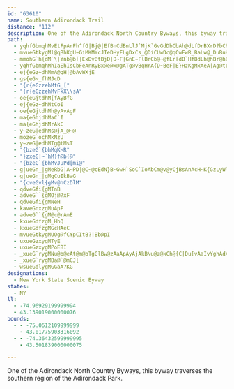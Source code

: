 ```yaml
---
id: "63610"
name: Southern Adirondack Trail
distance: "112"
description: One of the Adirondack North Country Byways, this byway traverses the southern region of the Adirondack Park.
path:
  - yqhfGbmqhMvEtFpArFh^fG|Bj@|EfBnCdBnLlJ`MjK`GvGdDbCbAh@dLfDrBXrD?bCRhQdF~Ax@jH`FpH`Ct@d@rBpB|AfAlHrB`J~CfEfA|Gx@~`@jC~Df@hCr@nKxElA`@zCh@jDCf`@_EbDc@tF}AbTmH|Cs@hBUnCQfD?zAJvALbEt@`EvArZvObDxAbFlAfGb@zCErFy@jb@}LdFkAnDk@`DYbYq@rDU`J}BdS}FjFw@lEBpr@zGbC?lAShA_@`_Ayc@fDjLxBxGrGlQpA`ErEzP~@zDELt@~ChClGxGzNx@~HDfY~F`SbFrT
  - mvueGtkygMl@qBhKgU~GiMKMYcJIeDHyFLgDxCs_@DiCUwDc@qCwFwR_BaLw@_DuBuH}@kCyBaFcDsFwDoHuDmGqAuCa@iB_@_DSiFS_Ba@mBqBkFa@iBmDkXc@yG_@mLY{OOeQ_@mCu@cCcBaCy@m@iAi@wAUu@?k{@rGuBCaL{AaDIsF|@mFdDsAh@qE|@_h@lFyRzAqCLuBOmAYwK_EcBw@_Ai@iB}AyKqKuBkBoAg@wAOsCEcAUq@YuF_EwJyFiSoNi@m@[s@i@_C}Ao[UaBYeAsA{CuA{CsAeCcAkA}GoG_OmMo@aAgIsOc@_@cBu@iAKqL?yA~Eob@lAkHE_Er@uIpBoAr@{F`IeAfAmBlAs@\kP|EoAj@mXhOcA^y@PcCPq[cAmCNiCr@uI`D_QlEwNlFsA`AkEzIiBpFmC|G\zINbCX~A|CvK|L|Yp@rBjCrLnHvYjC|QvAjVE~NJpNNlHh@rJfCd\dBlLjF~Zp@nEv@dHNxDh@x\h@fa@}@xT?nD^`DxA~Fh@rCvAvONvG?`KOfBc@fCc@vAuAhCgDrDyAxBiAxCo@`DObBsBla@aGlk@DbGbAbZrAbQr@|DxB|Ib@pAhEbJbAzD^dBbAzHJhB?zCKlC]zCyBfGYhA_@tB]fH?zKE|Aq@fGcChNgFbWuOtg@YdAYxBDrDhB`h@|C|aA|Clb@NjEy@dRgBnPg@zD}CxQcBtGmAnJc@fJg@lDaB~G[tEy@hPEjCIfHH`HDj@xAnIhAzIHJ
  - mmohG`h{dM`\|Ynb@b[|ExDvBtBjD|D~F|GnE~FlBrCb@~@fLr[dB`HfBdLh@hBr@hBnB~CbF`GzItI~CfDpBjCnAtBnAjCzDhKdDrH`G`LlBrCxCtC|BpChDzEbAlB^jAn@lDJfAFjEY`DsC`SIlAH`FZnIfA~JPtCLtSPhDh@rCv@rCnCvHfKvU`B~Cz@zApDxE`JtKxC~FfChHdDrN`C|H`JnTh@pAjArBhd@jq@`DrDdAdA`LdIhBhB~LfUbFzHhMnQ|DbGrCvE`AnCh@vCHx@HrCEhCUpDaDbOUpE@xBNtB`CfMnA|E|ArEbDpJnAzC`L`UhB|CbCdDtGlHdRpYrAlC`HnOnNnXxAlD|JjW|DtKhFzSpAhErCxG~EnJxAhDhLd]|DzIhCfEbBfB|AjAbEfBja@nNfXrP|CfCxB~B|A`C~AzCbRjg@~Sdf@hAvCn@xB|@xD`@dCdOxeAlPdaAZvCXlFHbF_@ncBO`D_@nEaJxf@m@xD[pDOzE?`FPpRGxLDzEXrEPxAv@tDrCxK`@fClAlMNfCTfLHjQXjE^lCfEpSvHbTlH`[|G~Pr@jChAtG|@tJHrD?lLNtExAxNHlBDlEG`ILdD^tEX`CxBxJ^rBRrB~@`ORhGj@fILfEGxDOvBk@nDs@rCi@xAeAxBi@|@gGtHsBzDyArDoAzDaB~HkAlEgAlC_EzHwBzGuAvFc@tBiAfK}A`Je@fFUlFj@|_@e@pTB~BPhEfAzMxA~JXhEFn[GxDSzCu@lEeGtRu@jDuH``@W~BOnFFlJU~a@i@rPiA~Su@zH}@vFy@|C_B|Em@tBa@pB}BhNwDtMcBtK[~DK`FFtCb@vFt@`El@rBx@zBn@vAlBxCnDhErApBfB~DxAhFbEnXXtCTjCHfC@nHk@lUi@nNCfFvAjf@dA`ZDrNKlDe@zCmD`OiB~GcC`F}ArBaLlMiAfBmAlCcA~DWlBWnDApBJ`D~@|UNjBfBfK^lDhB`p@|A|Jj@lHB~AMnQFda@D~A^tDhBbL|@~Ht@`HNzDCvHQnDSpBe@rC{C|L_ClO[fDCzCTzPAxB_AzOIrCTtLMbDiCxSO`DBdC@hBP~BTfBr@~Cx@lCnFrLtJx]|E~IjHvInA|CnCzHn@`EzCnZbFx[xC|Ub@lG^dDtBnKpC`Jn@pAj@t@vQzSzSp\f@`AT|@B`AGfAkBzLiBfKiAvP?bBt@pTr@|Ln@rHd@zDB|AIrBu@lEIdAEzJq@fKQ`JsAhIUrCDpBj@nFpC`NhA`IXlAP^r@r@|CrArDl@dN|Ax@L~@^d@l@lNnZlDnFh@pBTlA^rDb@lM?jZ`@`Ff@dCpAhDhMvVhTtc@fGjL|DfG|AxB|DrEfGlFb|@`h@|C|AxBf@r@FrCAxASbEsA|SmInBe@~AQvW_AvX[zXyAtFs@tNqC`Cg@hDaAhDwAtEyCfKaJvDuC~EmE`E_CdCs@rCYfA?hDNnBb@|ClAru@dc@dAjAbAzAxPvXrA~AhAx@lDrAnC^fBAhUeElCc@zAGfDFzWbD`OxCfErAhRhIrD~@rDVbS}@nBPv@T`CvAzAdBxFpLrA|B~@z@zFjDjCdAjHhAbAn@lE`@bGZbB?hAGnCk@bKiDhBSjACfBRlBp@xKhIvOjM~BhC~A~BnKfRrBfE~@bDh@vC^xCHrBDfESlFi@lEaAbE}Qll@uBvEaHzJwA`CkAfDYpA_@rDI`CJlEb@~CvDpTjAxE|ArDl@jAxHvJlA~BbFfL|ArBlHtGbBv@|IzB~GxEbHlGvD`EjLbQtC|DzCnB~QdIhBrAz@fAl@`AhCxG^rAb@~BTrC|Bpb@RfBPl@l@jAbBxAtNhItCvBjHbHt@dBXlAhAgA`JqD~IiEzMmHzAsAtKaMjGkG~A}Bx@_BnAwDv@{DtAoLt@aEfAyCnAqBl@s@~BgBbC}@jNmA`GaBnDkBhAu@|ByBnBcCxAuBbC{E~JcWrY{n@|BgEfBkCnS}X|BgFtAuF|@sCn@mArAkBvHqF~P_NbFcCjIiDbEqBbAu@h@s@nDqFbAkAnBaBfAg@za@{H~ACr@LbC~@xARtMu@hA_@tAmA`AmBrCuNhAiCx@aAj@e@n@U|AWlFd@|AEhCsAbDmCdAwBV_APgBAiCs@sVB}BZkDxCmMnA{DlQ}\xAuBhFwGpEcHh@g@bAeA`GyE|HkEdBuAvU}V`]wVlSsOhCaBzHmD
  - yqhfGbmqhMhIaEhIsCbFeAnRyBx@e@x@gATg@vBqHrA{D~BeF|E}HzKgMxAeA|Ag@tLwA~HoAbBe@vD}BpF[~@_@bA_AlCuFfHaJxImFv@k@lDeEnBsA~Bg@pAEbj@^dKa@nC]fFmA`KeBxAa@rBcBdq@st@n@}@r@sArBsFrA_Bt@a@zGcB~AOxCKhASfD}ArByA`IcL~DuGxA_DfBuFt@eBtIwOnCkEdLmOz@iBpBkFp@sAfDuFnAyCl@eCX{CDgB_B_b@
  - ej{eGz~dhMmA@qH|@bAvWXjE
  - gs{eG~_fhMJcD
  - "{r{eGzzehMtG_["
  - "{r{eGzzehMvFkX\\sA"
  - oe{eGjtdhM[fAyBfG
  - ej{eGz~dhMtCoI
  - oe{eGjtdhMh@yAvAgF
  - ma{eGhjdhMaC`I
  - ma{eGhjdhMrAkC
  - y~zeG|edhMs@jA_@~@
  - mozeG`ochMkNzU
  - y~zeG|edhMTg@tMsT
  - "{bzeG`{bhMqK~R"
  - "}zxeG|~`hM}f@b{@"
  - "{bzeG`{bhMvJuPd[mi@"
  - g|ueGn_|gMeRbG|A~PD|@C~@cEdN}B~GwH`SoC`IoAbCm@v@yCjBsAnAcH~K{GzLyWlc@
  - g|ueGn_|gMgCuIkBaG
  - "{cveGvl{gMv@hCzDlM"
  - qdveGfi{gMTnB
  - adveG``{gMOj@?xF
  - qdveGfi{gMNeH
  - kaveGnxzgMuApF
  - adveG``{gM@c@rAmE
  - kxueGdfzgM_HhQ
  - kxueGdfzgMGcHAeC
  - mvueGtkygMUOg@fCYpCItB?|Bb@pI
  - uxueGzxygMTyE
  - uxueGzxygMPoEBI
  - _xueG`rygMNu@b@eAt@m@bTgGlBw@zAaApAyAjAkB\u@z@kCh@{C|Du[vAaIvYghAdAyCtAgCr@_A`CyB|DsBrCg@zAErDDvCEvCy@bHyDlAe@rF_A
  - _xueG`rygMBa@`@mCJ[
  - wsueGdlygMGGaA?KG
designations:
  - New York State Scenic Byway
states:
  - NY
ll:
  - -74.96929199999994
  - 43.139019000000076
bounds:
  - - -75.0612109999999
    - 43.01775903316092
  - - -74.36432599999995
    - 43.501839000000075

---
```


One of the Adirondack North Country Byways, this byway traverses the southern region of the Adirondack Park.
